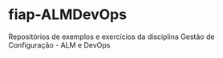 # fiap-ALMDevOps
Repositórios de exemplos e exercícios da disciplina Gestão de Configuração - ALM e DevOps
